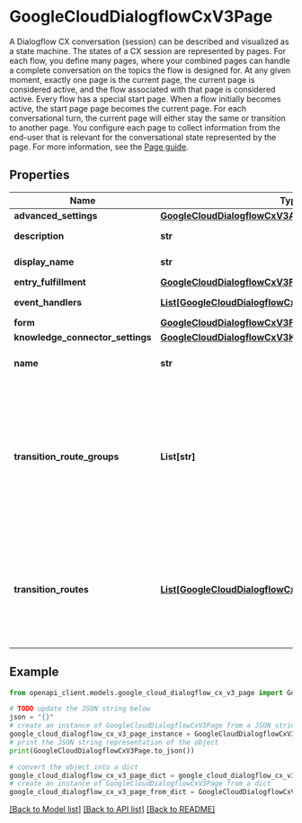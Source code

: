 # GoogleCloudDialogflowCxV3Page

A Dialogflow CX conversation (session) can be described and visualized as a state machine. The states of a CX session are represented by pages. For each flow, you define many pages, where your combined pages can handle a complete conversation on the topics the flow is designed for. At any given moment, exactly one page is the current page, the current page is considered active, and the flow associated with that page is considered active. Every flow has a special start page. When a flow initially becomes active, the start page page becomes the current page. For each conversational turn, the current page will either stay the same or transition to another page. You configure each page to collect information from the end-user that is relevant for the conversational state represented by the page. For more information, see the [Page guide](https://cloud.google.com/dialogflow/cx/docs/concept/page).

## Properties

Name | Type | Description | Notes
------------ | ------------- | ------------- | -------------
**advanced_settings** | [**GoogleCloudDialogflowCxV3AdvancedSettings**](GoogleCloudDialogflowCxV3AdvancedSettings.md) |  | [optional] 
**description** | **str** | The description of the page. The maximum length is 500 characters. | [optional] 
**display_name** | **str** | Required. The human-readable name of the page, unique within the flow. | [optional] 
**entry_fulfillment** | [**GoogleCloudDialogflowCxV3Fulfillment**](GoogleCloudDialogflowCxV3Fulfillment.md) |  | [optional] 
**event_handlers** | [**List[GoogleCloudDialogflowCxV3EventHandler]**](GoogleCloudDialogflowCxV3EventHandler.md) | Handlers associated with the page to handle events such as webhook errors, no match or no input. | [optional] 
**form** | [**GoogleCloudDialogflowCxV3Form**](GoogleCloudDialogflowCxV3Form.md) |  | [optional] 
**knowledge_connector_settings** | [**GoogleCloudDialogflowCxV3KnowledgeConnectorSettings**](GoogleCloudDialogflowCxV3KnowledgeConnectorSettings.md) |  | [optional] 
**name** | **str** | The unique identifier of the page. Required for the Pages.UpdatePage method. Pages.CreatePage populates the name automatically. Format: &#x60;projects//locations//agents//flows//pages/&#x60;. | [optional] 
**transition_route_groups** | **List[str]** | Ordered list of &#x60;TransitionRouteGroups&#x60; added to the page. Transition route groups must be unique within a page. If the page links both flow-level transition route groups and agent-level transition route groups, the flow-level ones will have higher priority and will be put before the agent-level ones. * If multiple transition routes within a page scope refer to the same intent, then the precedence order is: page&#39;s transition route -&gt; page&#39;s transition route group -&gt; flow&#39;s transition routes. * If multiple transition route groups within a page contain the same intent, then the first group in the ordered list takes precedence. Format:&#x60;projects//locations//agents//flows//transitionRouteGroups/&#x60; or &#x60;projects//locations//agents//transitionRouteGroups/&#x60; for agent-level groups. | [optional] 
**transition_routes** | [**List[GoogleCloudDialogflowCxV3TransitionRoute]**](GoogleCloudDialogflowCxV3TransitionRoute.md) | A list of transitions for the transition rules of this page. They route the conversation to another page in the same flow, or another flow. When we are in a certain page, the TransitionRoutes are evalauted in the following order: * TransitionRoutes defined in the page with intent specified. * TransitionRoutes defined in the transition route groups with intent specified. * TransitionRoutes defined in flow with intent specified. * TransitionRoutes defined in the transition route groups with intent specified. * TransitionRoutes defined in the page with only condition specified. * TransitionRoutes defined in the transition route groups with only condition specified. | [optional] 

## Example

```python
from openapi_client.models.google_cloud_dialogflow_cx_v3_page import GoogleCloudDialogflowCxV3Page

# TODO update the JSON string below
json = "{}"
# create an instance of GoogleCloudDialogflowCxV3Page from a JSON string
google_cloud_dialogflow_cx_v3_page_instance = GoogleCloudDialogflowCxV3Page.from_json(json)
# print the JSON string representation of the object
print(GoogleCloudDialogflowCxV3Page.to_json())

# convert the object into a dict
google_cloud_dialogflow_cx_v3_page_dict = google_cloud_dialogflow_cx_v3_page_instance.to_dict()
# create an instance of GoogleCloudDialogflowCxV3Page from a dict
google_cloud_dialogflow_cx_v3_page_from_dict = GoogleCloudDialogflowCxV3Page.from_dict(google_cloud_dialogflow_cx_v3_page_dict)
```
[[Back to Model list]](../README.md#documentation-for-models) [[Back to API list]](../README.md#documentation-for-api-endpoints) [[Back to README]](../README.md)



